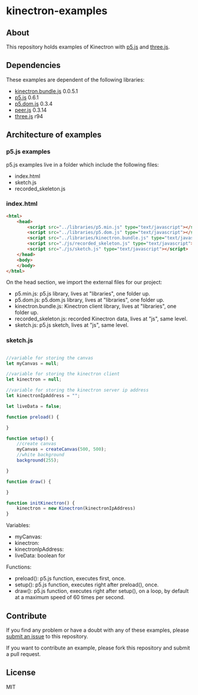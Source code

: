 # kinectron-examples

## About

This repository holds examples of Kinectron with [p5.js](https://p5js.org/) and [three.js](https://threejs.org/).

## Dependencies

These examples are dependent of the following libraries:

* [kinectron.bundle.js](https://github.com/kinectron/kinectron) 0.0.5.1
* [p5.js](https://github.com/processing/p5.js) 0.6.1
* [p5.dom.js](https://github.com/processing/p5.js) 0.3.4
* [peer.js](https://github.com/peers/peerjs) 0.3.14
* [three.js](https://github.com/mrdoob/three.js/) r94

## Architecture of examples

### p5.js examples

p5.js examples live in a folder which include the following files:

* index.html
* sketch.js
* recorded_skeleton.js

### index.html

```html
<html>
    <head>
        <script src="../libraries/p5.min.js" type="text/javascript"></script>
        <script src="../libraries/p5.dom.js" type="text/javascript"></script>
        <script src="../libraries/kinectron.bundle.js" type="text/javascript"></script>
        <script src="./js/recorded_skeleton.js" type="text/javascript"></script>
        <script src="./js/sketch.js" type="text/javascript"></script>
    </head>
    <body>
    </body>
</html>
```

On the head section, we import the external files for our project:
* p5.min.js: p5.js library, lives at "libraries", one folder up.
* p5.dom.js: p5.dom.js library, lives at "libraries", one folder up.
* kinectron.bundle.js: Kinectron client library, lives at "libraries", one folder up.
* recorded_skeleton.js: recorded Kinectron data, lives at "js", same level.
* sketch.js: p5.js sketch, lives at "js", same level.

### sketch.js

```javascript

//variable for storing the canvas
let myCanvas = null;

//variable for storing the kinectron client
let kinectron = null;

//variable for storing the kinectron server ip address
let kinectronIpAddress = "";

let liveData = false;

function preload() {

}

function setup() {
    //create canvas
    myCanvas = createCanvas(500, 500);
    //white background
    background(255);

}

function draw() {

}

function initKinectron() {
    kinectron = new Kinectron(kinectronIpAddress)
}

```

Variables:
* myCanvas:
* kinectron:
* kinectronIpAddress:
* liveData: boolean for

Functions:
* preload(): p5.js function, executes first, once.
* setup(): p5.js function, executes right after preload(), once.
* draw(): p5.js function, executes right after setup(), on a loop, by default at a maximum speed of 60 times per second.







## Contribute

If you find any problem or have a doubt with any of these examples, please [submit an issue](https://github.com/kinectron/kinectron-examples/issues/new) to this repository.

If you want to contribute an example, please fork this repository and submit a pull request.

## License

MIT
